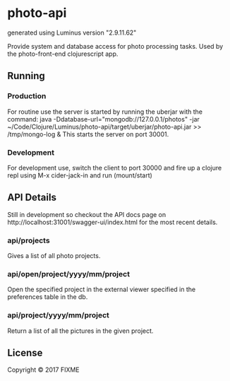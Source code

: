 # photo-api

generated using Luminus version "2.9.11.62"

Provide system and database access for photo processing tasks. Used by the photo-front-end clojurescript app.

## Running

### Production
For routine use the server is started by running the uberjar with the command:
    java -Ddatabase-url="mongodb://127.0.0.1/photos" -jar ~/Code/Clojure/Luminus/photo-api/target/uberjar/photo-api.jar >> /tmp/mongo-log &
This starts the server on port 30001.
### Development
For development use, switch the client to port 30000 and fire up a clojure repl using M-x cider-jack-in and run (mount/start)
 
## API Details

Still in development so checkout the API docs page on http://localhost:31001/swagger-ui/index.html for the most recent details.

### api/projects

Gives a list of all photo projects.

### api/open/project/yyyy/mm/project

Open the specified project in the external viewer specified in the preferences table in the db.

### api/project/yyyy/mm/project

Return a list of all the pictures in the given project.


## License

Copyright © 2017 FIXME
